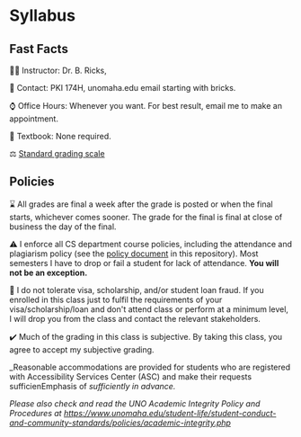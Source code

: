 # Syllabus

## Fast Facts

:man_teacher: Instructor: Dr. B. Ricks,  

:email: Contact: PKI 174H, unomaha.edu email starting with bricks.

:watch: Office Hours: Whenever you want. For best result, email me to make an appointment.

:closed_book: Textbook: None required.

:balance_scale: [Standard grading scale](https://github.com/bricksphd/teaching/blob/master/GradingScale.md)

## Policies

:hourglass: All grades are final a week after the grade is posted or when the final starts, whichever comes sooner. The grade for the final is final at close of business the day of the final.

:warning: I enforce all CS department course policies, including the attendance and plagiarism policy (see the [policy document](https://github.com/bricksphd/teaching/blob/master/CSPolicies.docx) in this repository). 
Most semesters I have to drop or fail a student for lack of attendance. 
**You will not be an exception.** 

:rotating_light: I do not tolerate visa, scholarship, and/or student loan fraud. If you enrolled in this class just to fulfil the requirements of your visa/scholarship/loan and don't attend class or perform at a minimum level, I will drop you from the class and contact the relevant stakeholders. 

:heavy_check_mark: Much of the grading in this class is subjective.  By taking this class, you agree to accept my subjective grading.

_Reasonable accommodations are provided for students who are registered with Accessibility Services Center (ASC) and make their requests sufficienEmphasis of _sufficiently in advance._

_Please also check and read the UNO Academic Integrity Policy and Procedures at https://www.unomaha.edu/student-life/student-conduct-and-community-standards/policies/academic-integrity.php_
